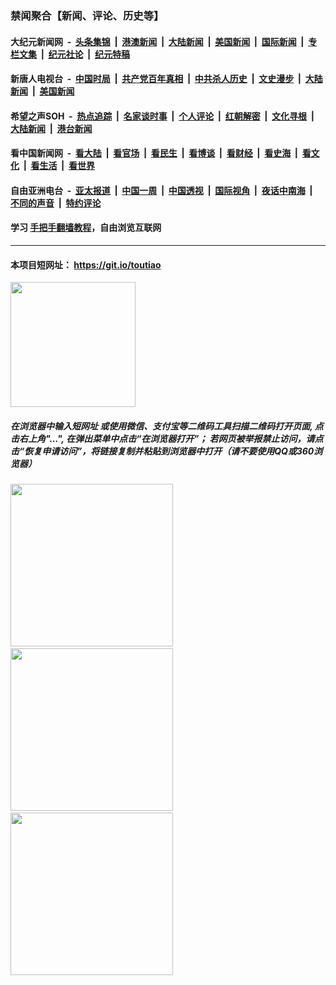 ### 禁闻聚合【新闻、评论、历史等】

#### 大纪元新闻网 &nbsp;-&nbsp; [头条集锦](indexes/E头条集锦.md?t=02120733) &nbsp;|&nbsp; [港澳新闻](indexes/E港澳新闻.md?t=02120733)  &nbsp;|&nbsp; [大陆新闻](indexes/E大陆新闻.md?t=02120733) &nbsp;|&nbsp; [美国新闻](indexes/E美国新闻.md?t=02120733) &nbsp;|&nbsp; [国际新闻](indexes/E国际新闻.md?t=02120733) &nbsp;|&nbsp; [专栏文集](indexes/E专栏文集.md?t=02120733) &nbsp;|&nbsp; [纪元社论](indexes/E纪元社论.md?t=02120733) &nbsp;|&nbsp; [纪元特稿](indexes/E纪元特稿.md?t=02120733) 

#### 新唐人电视台 &nbsp;-&nbsp; [中国时局](indexes/N中国时局.md?t=02120733) &nbsp;|&nbsp; [共产党百年真相](indexes/N共产党百年真相.md?t=02120733) &nbsp;|&nbsp; [中共杀人历史](indexes/N中共杀人历史.md?t=02120733) &nbsp;|&nbsp; [文史漫步](indexes/N文史漫步.md?t=02120733) &nbsp;|&nbsp; [大陆新闻](indexes/N大陆新闻.md?t=02120733) &nbsp;|&nbsp; [美国新闻](indexes/N美国新闻.md?t=02120733)

#### 希望之声SOH &nbsp;-&nbsp; [热点追踪](indexes/H热点追踪.md?t=02120733) &nbsp;|&nbsp; [名家谈时事](indexes/H名家谈时事.md?t=02120733) &nbsp;|&nbsp; [个人评论](indexes/H个人评论.md?t=02120733)  &nbsp;|&nbsp; [红朝解密](indexes/H红朝解密.md?t=02120733) &nbsp;|&nbsp; [文化寻根](indexes/H文化寻根.md?t=02120733) &nbsp;|&nbsp; [大陆新闻](indexes/H大陆新闻.md?t=02120733) &nbsp;|&nbsp; [港台新闻](indexes/H港台新闻.md?t=02120733)

#### 看中国新闻网 &nbsp;-&nbsp; [看大陆](indexes/S看大陆.md?t=02120733) &nbsp;|&nbsp; [看官场](indexes/S看官场.md?t=02120733) &nbsp;|&nbsp; [看民生](indexes/S看民生.md?t=02120733)  &nbsp;|&nbsp; [看博谈](indexes/S看博谈.md?t=02120733) &nbsp;|&nbsp; [看财经](indexes/S看财经.md?t=02120733) &nbsp;|&nbsp; [看史海](indexes/S看史海.md?t=02120733) &nbsp;|&nbsp; [看文化](indexes/S看文化.md?t=02120733) &nbsp;|&nbsp; [看生活](indexes/S看生活.md?t=02120733) &nbsp;|&nbsp; [看世界](indexes/S看世界.md?t=02120733)

#### 自由亚洲电台 &nbsp;-&nbsp; [亚太报道](indexes/R亚太报道.md?t=02120733) &nbsp;|&nbsp; [中国一周](indexes/R中国一周.md?t=02120733) &nbsp;|&nbsp; [中国透视](indexes/R中国透视.md?t=02120733)  &nbsp;|&nbsp; [国际视角](indexes/R国际视角.md?t=02120733) &nbsp;|&nbsp; [夜话中南海](indexes/R夜话中南海.md?t=02120733) &nbsp;|&nbsp; [不同的声音](indexes/R不同的声音.md?t=02120733) &nbsp;|&nbsp; [特约评论](indexes/R特约评论.md?t=02120733)

#### 学习 [手把手翻墙教程](https://github.com/gfw-breaker/guides/wiki)，自由浏览互联网

----

#### 本项目短网址： https://git.io/toutiao
<img src="https://raw.githubusercontent.com/gfw-breaker/banned-news/master/scripts/img/qr.png" width="200px"/>  

##### 在浏览器中输入短网址 或使用微信、支付宝等二维码工具扫描二维码打开页面, 点击右上角"...", 在弹出菜单中点击“在浏览器打开”； 若网页被举报禁止访问，请点击“恢复申请访问”，将链接复制并粘贴到浏览器中打开（请不要使用QQ或360浏览器）

<img src="https://raw.githubusercontent.com/gfw-breaker/banned-news/master/scripts/img/1.png" width="260px"/> &nbsp; <img src="https://raw.githubusercontent.com/gfw-breaker/banned-news/master/scripts/img/2.png" width="260px"/> &nbsp; <img src="https://raw.githubusercontent.com/gfw-breaker/banned-news/master/scripts/img/3.png" width="260px"/>
